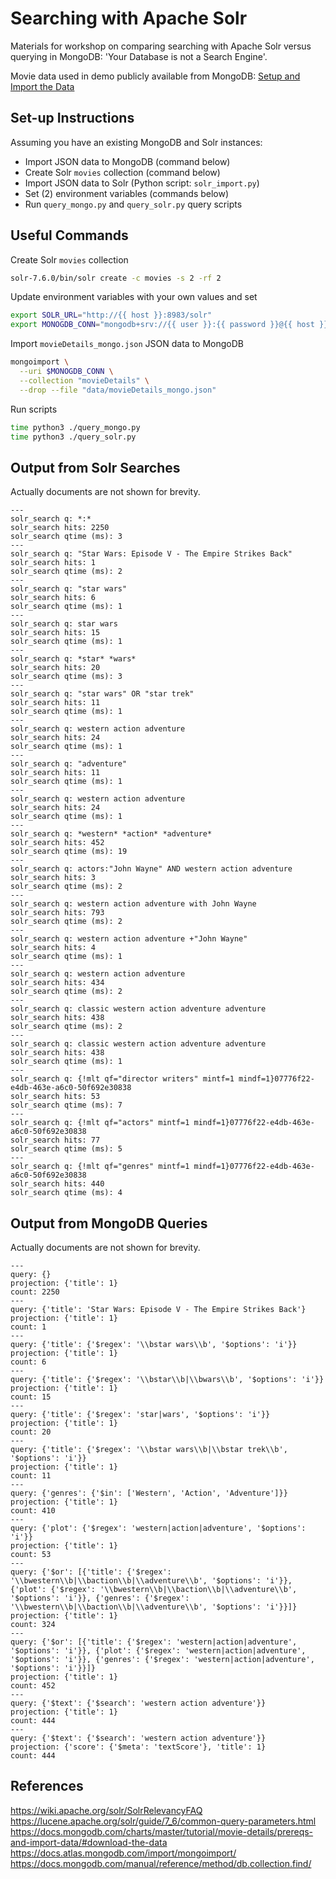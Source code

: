 # Searching with Apache Solr

Materials for workshop on comparing searching with Apache Solr versus querying in MongoDB: 'Your Database is not a Search Engine'.

Movie data used in demo publicly available from MongoDB: [Setup and Import the Data](https://docs.mongodb.com/charts/master/tutorial/movie-details/prereqs-and-import-data/#download-the-data)

## Set-up Instructions

Assuming you have an existing MongoDB and Solr instances:

-   Import JSON data to MongoDB (command below)
-   Create Solr `movies` collection (command below)
-   Import JSON data to Solr (Python script: `solr_import.py`)
-   Set (2) environment variables (commands below)
-   Run `query_mongo.py` and `query_solr.py` query scripts

## Useful Commands

Create Solr `movies` collection

```bash
solr-7.6.0/bin/solr create -c movies -s 2 -rf 2
```

Update environment variables with your own values and set

```bash
export SOLR_URL="http://{{ host }}:8983/solr"
export MONOGDB_CONN="mongodb+srv://{{ user }}:{{ password }}@{{ host }}/movies"
```

Import `movieDetails_mongo.json` JSON data to MongoDB

```bash
mongoimport \
  --uri $MONOGDB_CONN \
  --collection "movieDetails" \
  --drop --file "data/movieDetails_mongo.json"
```

Run scripts

```bash
time python3 ./query_mongo.py
time python3 ./query_solr.py

```

## Output from Solr Searches

Actually documents are not shown for brevity.

```text
---
solr_search q: *:*
solr_search hits: 2250
solr_search qtime (ms): 3
---
solr_search q: "Star Wars: Episode V - The Empire Strikes Back"
solr_search hits: 1
solr_search qtime (ms): 2
---
solr_search q: "star wars"
solr_search hits: 6
solr_search qtime (ms): 1
---
solr_search q: star wars
solr_search hits: 15
solr_search qtime (ms): 1
---
solr_search q: *star* *wars*
solr_search hits: 20
solr_search qtime (ms): 3
---
solr_search q: "star wars" OR "star trek"
solr_search hits: 11
solr_search qtime (ms): 1
---
solr_search q: western action adventure
solr_search hits: 24
solr_search qtime (ms): 1
---
solr_search q: "adventure"
solr_search hits: 11
solr_search qtime (ms): 1
---
solr_search q: western action adventure
solr_search hits: 24
solr_search qtime (ms): 1
---
solr_search q: *western* *action* *adventure*
solr_search hits: 452
solr_search qtime (ms): 19
---
solr_search q: actors:"John Wayne" AND western action adventure
solr_search hits: 3
solr_search qtime (ms): 2
---
solr_search q: western action adventure with John Wayne
solr_search hits: 793
solr_search qtime (ms): 2
---
solr_search q: western action adventure +"John Wayne"
solr_search hits: 4
solr_search qtime (ms): 1
---
solr_search q: western action adventure
solr_search hits: 434
solr_search qtime (ms): 2
---
solr_search q: classic western action adventure adventure
solr_search hits: 438
solr_search qtime (ms): 2
---
solr_search q: classic western action adventure adventure
solr_search hits: 438
solr_search qtime (ms): 1
---
solr_search q: {!mlt qf="director writers" mintf=1 mindf=1}07776f22-e4db-463e-a6c0-50f692e30838
solr_search hits: 53
solr_search qtime (ms): 7
---
solr_search q: {!mlt qf="actors" mintf=1 mindf=1}07776f22-e4db-463e-a6c0-50f692e30838
solr_search hits: 77
solr_search qtime (ms): 5
---
solr_search q: {!mlt qf="genres" mintf=1 mindf=1}07776f22-e4db-463e-a6c0-50f692e30838
solr_search hits: 440
solr_search qtime (ms): 4
```

## Output from MongoDB Queries

Actually documents are not shown for brevity.

```text
---
query: {}
projection: {'title': 1}
count: 2250
---
query: {'title': 'Star Wars: Episode V - The Empire Strikes Back'}
projection: {'title': 1}
count: 1
---
query: {'title': {'$regex': '\\bstar wars\\b', '$options': 'i'}}
projection: {'title': 1}
count: 6
---
query: {'title': {'$regex': '\\bstar\\b|\\bwars\\b', '$options': 'i'}}
projection: {'title': 1}
count: 15
---
query: {'title': {'$regex': 'star|wars', '$options': 'i'}}
projection: {'title': 1}
count: 20
---
query: {'title': {'$regex': '\\bstar wars\\b|\\bstar trek\\b', '$options': 'i'}}
projection: {'title': 1}
count: 11
---
query: {'genres': {'$in': ['Western', 'Action', 'Adventure']}}
projection: {'title': 1}
count: 410
---
query: {'plot': {'$regex': 'western|action|adventure', '$options': 'i'}}
projection: {'title': 1}
count: 53
---
query: {'$or': [{'title': {'$regex': '\\bwestern\\b|\\baction\\b|\\adventure\\b', '$options': 'i'}}, {'plot': {'$regex': '\\bwestern\\b|\\baction\\b|\\adventure\\b', '$options': 'i'}}, {'genres': {'$regex': '\\bwestern\\b|\\baction\\b|\\adventure\\b', '$options': 'i'}}]}
projection: {'title': 1}
count: 324
---
query: {'$or': [{'title': {'$regex': 'western|action|adventure', '$options': 'i'}}, {'plot': {'$regex': 'western|action|adventure', '$options': 'i'}}, {'genres': {'$regex': 'western|action|adventure', '$options': 'i'}}]}
projection: {'title': 1}
count: 452
---
query: {'$text': {'$search': 'western action adventure'}}
projection: {'title': 1}
count: 444
---
query: {'$text': {'$search': 'western action adventure'}}
projection: {'score': {'$meta': 'textScore'}, 'title': 1}
count: 444
```

## References
<https://wiki.apache.org/solr/SolrRelevancyFAQ>
<https://lucene.apache.org/solr/guide/7_6/common-query-parameters.html>
<https://docs.mongodb.com/charts/master/tutorial/movie-details/prereqs-and-import-data/#download-the-data>
<https://docs.atlas.mongodb.com/import/mongoimport/>
<https://docs.mongodb.com/manual/reference/method/db.collection.find/>

